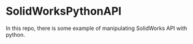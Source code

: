 # SolidWorksPythonAPI
In this repo, there is some example of manipulating SolidWorks API with python.
